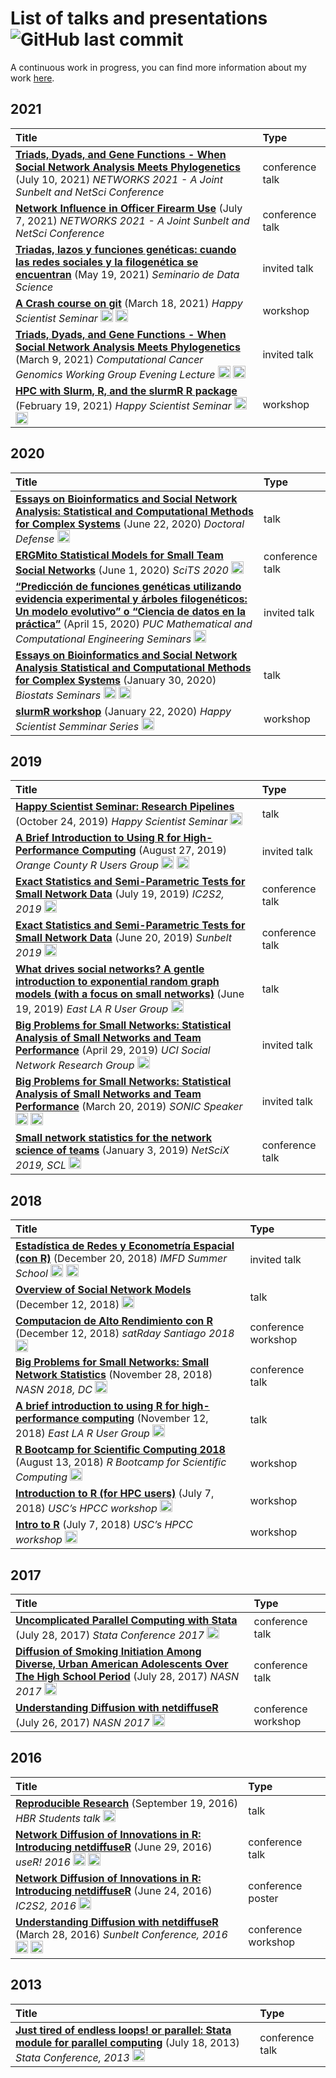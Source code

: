 
# List of talks and presentations ![GitHub last commit](https://img.shields.io/github/last-commit/gvegayon/talks)

A continuous work in progress, you can find more information about my
work [here](https://ggvy.cl).

## 2021

| Title                                                                                                                                                                                                                                                                                                                                                                                                                                                                                                                                                                                                                                                    | Type            |
|:---------------------------------------------------------------------------------------------------------------------------------------------------------------------------------------------------------------------------------------------------------------------------------------------------------------------------------------------------------------------------------------------------------------------------------------------------------------------------------------------------------------------------------------------------------------------------------------------------------------------------------------------------------|:----------------|
| <a href="NA" target="_blank" ><strong>Triads, Dyads, and Gene Functions - When Social Network Analysis Meets Phylogenetics</strong></a> (July 10, 2021) <em>NETWORKS 2021 - A Joint Sunbelt and NetSci Conference</em>                                                                                                                                                                                                                                                                                                                                                                                                                                   | conference talk |
| <a href="NA" target="_blank" ><strong>Network Influence in Officer Firearm Use</strong></a> (July 7, 2021) <em>NETWORKS 2021 - A Joint Sunbelt and NetSci Conference</em>                                                                                                                                                                                                                                                                                                                                                                                                                                                                                | conference talk |
| <a href="https://ggv.cl/slides/uai-ds " target="_blank" ><strong>Triadas, lazos y funciones genéticas: cuando las redes sociales y la filogenética se encuentran</strong></a> (May 19, 2021) <em>Seminario de Data Science</em>                                                                                                                                                                                                                                                                                                                                                                                                                          | invited talk    |
| <a href="https://uscbiostats.github.io/git-crash" target="_blank" ><strong>A Crash course on git</strong></a> (March 18, 2021) <em>Happy Scientist Seminar</em> <a href ="https://youtu.be/6gc8VyZJeNM" target="_blank"><img width="20px" alt="Video camera icon" src="https://upload.wikimedia.org/wikipedia/commons/8/82/Font_Awesome_5_regular_video.svg"></a> <a href="https://github.com/USCbiostats/git-crash" target="_blank"><img width="20px" alt="Octocat icon" src="https://upload.wikimedia.org/wikipedia/commons/9/91/Octicons-mark-github.svg"></a>                                                                                        | workshop        |
| <a href="https://ggv.cl/slides/nygc" target="_blank" ><strong>Triads, Dyads, and Gene Functions - When Social Network Analysis Meets Phylogenetics</strong></a> (March 9, 2021) <em>Computational Cancer Genomics Working Group Evening Lecture</em> <a href ="https://youtu.be/LEHu_ciVb5A" target="_blank"><img width="20px" alt="Video camera icon" src="https://upload.wikimedia.org/wikipedia/commons/8/82/Font_Awesome_5_regular_video.svg"></a> <a href="https://github.com/gvegayon/ny-genome-talk" target="_blank"><img width="20px" alt="Octocat icon" src="https://upload.wikimedia.org/wikipedia/commons/9/91/Octicons-mark-github.svg"></a> | invited talk    |
| <a href="https://uscbiostats.github.io/slurmr-workshop" target="_blank" ><strong>HPC with Slurm, R, and the slurmR R package</strong></a> (February 19, 2021) <em>Happy Scientist Seminar</em> <a href ="https://youtu.be/ChPGJ7ECVGk" target="_blank"><img width="20px" alt="Video camera icon" src="https://upload.wikimedia.org/wikipedia/commons/8/82/Font_Awesome_5_regular_video.svg"></a> <a href="https://github.com/USCbiostats/slurmr-workshop" target="_blank"><img width="20px" alt="Octocat icon" src="https://upload.wikimedia.org/wikipedia/commons/9/91/Octicons-mark-github.svg"></a>                                                   | workshop        |

## 2020

| Title                                                                                                                                                                                                                                                                                                                                                                                                                                                                                                                                                                                                                                                                                               | Type            |
|:----------------------------------------------------------------------------------------------------------------------------------------------------------------------------------------------------------------------------------------------------------------------------------------------------------------------------------------------------------------------------------------------------------------------------------------------------------------------------------------------------------------------------------------------------------------------------------------------------------------------------------------------------------------------------------------------------|:----------------|
| <a href="https://github.com/gvegayon/defense/raw/master/slides-handout.pdf" target="_blank" ><strong>Essays on Bioinformatics and Social Network Analysis: Statistical and Computational Methods for Complex Systems</strong></a> (June 22, 2020) <em>Doctoral Defense</em> <a href="https://github.com/gvegayon/defense" target="_blank"><img width="20px" alt="Octocat icon" src="https://upload.wikimedia.org/wikipedia/commons/9/91/Octicons-mark-github.svg"></a>                                                                                                                                                                                                                              | talk            |
| <a href="https://github.com/gvegayon/talks/raw/master/20200600-scits2020/slides.pdf" target="_blank" ><strong>ERGMito Statistical Models for Small Team Social Networks</strong></a> (June 1, 2020) <em>SciTS 2020</em> <a href ="https://youtu.be/Dg32SnyOO7s" target="_blank"><img width="20px" alt="Video camera icon" src="https://upload.wikimedia.org/wikipedia/commons/8/82/Font_Awesome_5_regular_video.svg"></a>                                                                                                                                                                                                                                                                           | conference talk |
| <a href="https://github.com/gvegayon/charla-puc-abril2020/blob/master/slides.pdf" target="_blank" ><strong>“Predicción de funciones genéticas utilizando evidencia experimental y árboles filogenéticos: Un modelo evolutivo” o “Ciencia de datos en la práctica”</strong></a> (April 15, 2020) <em>PUC Mathematical and Computational Engineering Seminars</em> <a href="https://github.com/gvegayon/charla-puc-abril2020" target="_blank"><img width="20px" alt="Octocat icon" src="https://upload.wikimedia.org/wikipedia/commons/9/91/Octicons-mark-github.svg"></a>                                                                                                                            | invited talk    |
| <a href="https://github.com/gvegayon/biostat-seminar-jan2020/raw/master/slides.pdf" target="_blank" ><strong>Essays on Bioinformatics and Social Network Analysis Statistical and Computational Methods for Complex Systems</strong></a> (January 30, 2020) <em>Biostats Seminars</em> <a href ="https://youtu.be/hWyjRm1U_tc" target="_blank"><img width="20px" alt="Video camera icon" src="https://upload.wikimedia.org/wikipedia/commons/8/82/Font_Awesome_5_regular_video.svg"></a> <a href="https://github.com/gvegayon/biostat-seminar-jan2020" target="_blank"><img width="20px" alt="Octocat icon" src="https://upload.wikimedia.org/wikipedia/commons/9/91/Octicons-mark-github.svg"></a> | talk            |
| <a href="https://uscbiostats.github.io/slurmr-workshop" target="_blank" ><strong>slurmR workshop</strong></a> (January 22, 2020) <em>Happy Scientist Semminar Series</em> <a href="https://github.com/USCbiostats/slurmr-workshop" target="_blank"><img width="20px" alt="Octocat icon" src="https://upload.wikimedia.org/wikipedia/commons/9/91/Octicons-mark-github.svg"></a>                                                                                                                                                                                                                                                                                                                     | workshop        |

## 2019

| Title                                                                                                                                                                                                                                                                                                                                                                                                                                                                                                                                                                                                                                                                              | Type            |
|:-----------------------------------------------------------------------------------------------------------------------------------------------------------------------------------------------------------------------------------------------------------------------------------------------------------------------------------------------------------------------------------------------------------------------------------------------------------------------------------------------------------------------------------------------------------------------------------------------------------------------------------------------------------------------------------|:----------------|
| <a href="https://gvegayon.github.io/research-pipelines" target="_blank" ><strong>Happy Scientist Seminar: Research Pipelines</strong></a> (October 24, 2019) <em>Happy Scientist Seminar</em> <a href="https://github.com/gvegayon/research-pipelines" target="_blank"><img width="20px" alt="Octocat icon" src="https://upload.wikimedia.org/wikipedia/commons/9/91/Octicons-mark-github.svg"></a>                                                                                                                                                                                                                                                                                | talk            |
| <a href="https://gvegayon.github.io/ocrug-hpc-august2019" target="_blank" ><strong>A Brief Introduction to Using R for High-Performance Computing</strong></a> (August 27, 2019) <em>Orange County R Users Group</em> <a href ="https://youtu.be/gLmEBINxbFE" target="_blank"><img width="20px" alt="Video camera icon" src="https://upload.wikimedia.org/wikipedia/commons/8/82/Font_Awesome_5_regular_video.svg"></a> <a href="https://github.com/gvegayon/ocrug-hpc-august2019" target="_blank"><img width="20px" alt="Octocat icon" src="https://upload.wikimedia.org/wikipedia/commons/9/91/Octicons-mark-github.svg"></a>                                                    | invited talk    |
| <a href="https://github.com/gvegayon/ic2s22019/raw/master/index.pdf" target="_blank" ><strong>Exact Statistics and Semi-Parametric Tests for Small Network Data</strong></a> (July 19, 2019) <em>IC2S2, 2019</em> <a href="https://github.com/gvegayon/ic2s22019" target="_blank"><img width="20px" alt="Octocat icon" src="https://upload.wikimedia.org/wikipedia/commons/9/91/Octicons-mark-github.svg"></a>                                                                                                                                                                                                                                                                     | conference talk |
| <a href="https://github.com/gvegayon/sunbelt2019/blob/master/index-handout.pdf" target="_blank" ><strong>Exact Statistics and Semi-Parametric Tests for Small Network Data</strong></a> (June 20, 2019) <em>Sunbelt 2019</em> <a href="https://github.com/gvegayon/sunbelt2019" target="_blank"><img width="20px" alt="Octocat icon" src="https://upload.wikimedia.org/wikipedia/commons/9/91/Octicons-mark-github.svg"></a>                                                                                                                                                                                                                                                       | conference talk |
| <a href="https://github.com/gvegayon/laerug-ergms-june2019/blob/master/slides.pdf" target="_blank" ><strong>What drives social networks? A gentle introduction to exponential random graph models (with a focus on small networks)</strong></a> (June 19, 2019) <em>East LA R User Group</em> <a href="https://github.com/gvegayon/laerug-ergms-june2019" target="_blank"><img width="20px" alt="Octocat icon" src="https://upload.wikimedia.org/wikipedia/commons/9/91/Octicons-mark-github.svg"></a>                                                                                                                                                                             | talk            |
| <a href="https://github.com/gvegayon/nu2019/raw/uci2019/talk/ggvy-uci2019-talk-handout.pdf" target="_blank" ><strong>Big Problems for Small Networks: Statistical Analysis of Small Networks and Team Performance</strong></a> (April 29, 2019) <em>UCI Social Network Research Group</em> <a href="https://github.com/gvegayon/nu2019/tree/uci2019" target="_blank"><img width="20px" alt="Octocat icon" src="https://upload.wikimedia.org/wikipedia/commons/9/91/Octicons-mark-github.svg"></a>                                                                                                                                                                                  | invited talk    |
| <a href="https://github.com/gvegayon/nu2019/raw/nu03-2019/talk/ggvy-nu2019-talk-handout.pdf" target="_blank" ><strong>Big Problems for Small Networks: Statistical Analysis of Small Networks and Team Performance</strong></a> (March 20, 2019) <em>SONIC Speaker</em> <a href ="https://youtu.be/0eTqv5cxTwU" target="_blank"><img width="20px" alt="Video camera icon" src="https://upload.wikimedia.org/wikipedia/commons/8/82/Font_Awesome_5_regular_video.svg"></a> <a href="https://github.com/gvegayon/nu2019/tree/nu03-2019" target="_blank"><img width="20px" alt="Octocat icon" src="https://upload.wikimedia.org/wikipedia/commons/9/91/Octicons-mark-github.svg"></a> | invited talk    |
| <a href="https://github.com/muriteams/nasn2018/raw/netscix2019/index.pdf" target="_blank" ><strong>Small network statistics for the network science of teams</strong></a> (January 3, 2019) <em>NetSciX 2019, SCL</em> <a href="https://github.com/muriteams/nasn2018/tree/netscix2019" target="_blank"><img width="20px" alt="Octocat icon" src="https://upload.wikimedia.org/wikipedia/commons/9/91/Octicons-mark-github.svg"></a>                                                                                                                                                                                                                                               | conference talk |

## 2018

| Title                                                                                                                                                                                                                                                                                                                                                                                                                                                                                                                                                                                                                                                        | Type                |
|:-------------------------------------------------------------------------------------------------------------------------------------------------------------------------------------------------------------------------------------------------------------------------------------------------------------------------------------------------------------------------------------------------------------------------------------------------------------------------------------------------------------------------------------------------------------------------------------------------------------------------------------------------------------|:--------------------|
| <a href="https://github.com/gvegayon/redes-estadisticas2018" target="_blank" ><strong>Estadística de Redes y Econometría Espacial (con R)</strong></a> (December 20, 2018) <em>IMFD Summer School</em> <a href ="https://www.facebook.com/Fundamentosdelosdatos/videos/281299225908470/" target="_blank"><img width="20px" alt="Video camera icon" src="https://upload.wikimedia.org/wikipedia/commons/8/82/Font_Awesome_5_regular_video.svg"></a> <a href="https://github.com/gvegayon/redes-estadisticas2018" target="_blank"><img width="20px" alt="Octocat icon" src="https://upload.wikimedia.org/wikipedia/commons/9/91/Octicons-mark-github.svg"></a> | invited talk        |
| <a href="https://gvegayon.github.io/cais-sep2018" target="_blank" ><strong>Overview of Social Network Models</strong></a> (December 12, 2018) <a href="https://github.com/gvegayon/cais-sep2018" target="_blank"><img width="20px" alt="Octocat icon" src="https://upload.wikimedia.org/wikipedia/commons/9/91/Octicons-mark-github.svg"></a>                                                                                                                                                                                                                                                                                                                | talk                |
| <a href="https://github.com/gvegayon/satRdaySCL2018" target="_blank" ><strong>Computacion de Alto Rendimiento con R</strong></a> (December 12, 2018) <em>satRday Santiago 2018</em> <a href="https://github.com/gvegayon/satRdaySCL2018" target="_blank"><img width="20px" alt="Octocat icon" src="https://upload.wikimedia.org/wikipedia/commons/9/91/Octicons-mark-github.svg"></a>                                                                                                                                                                                                                                                                        | conference workshop |
| <a href="https://github.com/muriteams/nasn2018/blob/nasn2018/index.pdf" target="_blank" ><strong>Big Problems for Small Networks: Small Network Statistics</strong></a> (November 28, 2018) <em>NASN 2018, DC</em> <a href="https://github.com/muriteams/nasn2018/tree/nasn2018" target="_blank"><img width="20px" alt="Octocat icon" src="https://upload.wikimedia.org/wikipedia/commons/9/91/Octicons-mark-github.svg"></a>                                                                                                                                                                                                                                | conference talk     |
| <a href="https://gvegayon.github.io/laerug-hpc-w-r-nov2018/" target="_blank" ><strong>A brief introduction to using R for high-performance computing</strong></a> (November 12, 2018) <em>East LA R User Group</em> <a href="https://github.com/gvegayon/laerug-hpc-w-r-nov2018" target="_blank"><img width="20px" alt="Octocat icon" src="https://upload.wikimedia.org/wikipedia/commons/9/91/Octicons-mark-github.svg"></a>                                                                                                                                                                                                                                | talk                |
| <a href="https://cdn.rawgit.com/USCbiostats/rbootcamp/master/day2/presentation.html" target="_blank" ><strong>R Bootcamp for Scientific Computing 2018</strong></a> (August 13, 2018) <em>R Bootcamp for Scientific Computing</em> <a href="https://github.com/USCbiostats/rbootcamp/tree/fall2018" target="_blank"><img width="20px" alt="Octocat icon" src="https://upload.wikimedia.org/wikipedia/commons/9/91/Octicons-mark-github.svg"></a>                                                                                                                                                                                                             | workshop            |
| <a href="https://uscbiostats.github.io/hpc-with-r/" target="_blank" ><strong>Introduction to R (for HPC users)</strong></a> (July 7, 2018) <em>USC’s HPCC workshop</em> <a href="https://github.com/USCbiostats/hpc-with-r/" target="_blank"><img width="20px" alt="Octocat icon" src="https://upload.wikimedia.org/wikipedia/commons/9/91/Octicons-mark-github.svg"></a>                                                                                                                                                                                                                                                                                    | workshop            |
| <a href="https://gvegayon.github.io/intro2r" target="_blank" ><strong>Intro to R</strong></a> (July 7, 2018) <em>USC’s HPCC workshop</em> <a href="https://github.com/gvegayon/intro2r" target="_blank"><img width="20px" alt="Octocat icon" src="https://upload.wikimedia.org/wikipedia/commons/9/91/Octicons-mark-github.svg"></a>                                                                                                                                                                                                                                                                                                                         | workshop            |

## 2017

| Title                                                                                                                                                                                                                                                                                                                                                                                                                                                                                            | Type                |
|:-------------------------------------------------------------------------------------------------------------------------------------------------------------------------------------------------------------------------------------------------------------------------------------------------------------------------------------------------------------------------------------------------------------------------------------------------------------------------------------------------|:--------------------|
| <a href="https://github.com/gvegayon/parallel/raw/master/talks/20170727_stata_conference/20170727_stata_conference.pdf" target="_blank" ><strong>Uncomplicated Parallel Computing with Stata</strong></a> (July 28, 2017) <em>Stata Conference 2017</em> <a href="https://github.com/gvegayon/parallel/tree/master/talks/20170727_stata_conference" target="_blank"><img width="20px" alt="Octocat icon" src="https://upload.wikimedia.org/wikipedia/commons/9/91/Octicons-mark-github.svg"></a> | conference talk     |
| <a href="https://github.com/gvegayon/talks/raw/master/20170728-nasn2017/sns_nasn2017.pdf" target="_blank" ><strong>Diffusion of Smoking Initiation Among Diverse, Urban American Adolescents Over The High School Period</strong></a> (July 28, 2017) <em>NASN 2017</em> <a href="https://github.com/USCCANA/netdiffuser-nasn2017/" target="_blank"><img width="20px" alt="Octocat icon" src="https://upload.wikimedia.org/wikipedia/commons/9/91/Octicons-mark-github.svg"></a>                 | conference talk     |
| <a href="https://usccana.github.io/netdiffuser-nasn2017/" target="_blank" ><strong>Understanding Diffusion with netdiffuseR</strong></a> (July 26, 2017) <em>NASN 2017</em> <a href="https://github.com/USCCANA/netdiffuser-nasn2017/" target="_blank"><img width="20px" alt="Octocat icon" src="https://upload.wikimedia.org/wikipedia/commons/9/91/Octicons-mark-github.svg"></a>                                                                                                              | conference workshop |

## 2016

| Title                                                                                                                                                                                                                                                                                                                                                                                                                                                                                                                                                                                                                                                                                                                                                             | Type                |
|:------------------------------------------------------------------------------------------------------------------------------------------------------------------------------------------------------------------------------------------------------------------------------------------------------------------------------------------------------------------------------------------------------------------------------------------------------------------------------------------------------------------------------------------------------------------------------------------------------------------------------------------------------------------------------------------------------------------------------------------------------------------|:--------------------|
| <a href="https://gvegayon.github.io/reproducible_research/" target="_blank" ><strong>Reproducible Research</strong></a> (September 19, 2016) <em>HBR Students talk</em> <a href="https://github.com/gvegayon/reproducible_research" target="_blank"><img width="20px" alt="Octocat icon" src="https://upload.wikimedia.org/wikipedia/commons/9/91/Octicons-mark-github.svg"></a>                                                                                                                                                                                                                                                                                                                                                                                  | talk                |
| <a href="https://github.com/gvegayon/netdiffuser-user2016/raw/master/netdiffuseR_useR2016.pdf" target="_blank" ><strong>Network Diffusion of Innovations in R: Introducing netdiffuseR</strong></a> (June 29, 2016) <em>useR! 2016</em> <a href ="https://channel9.msdn.com/Events/useR-international-R-User-conference/useR2016/Network-Diffusion-of-Innovations-in-R-Introducing-netdiffuseR" target="_blank"><img width="20px" alt="Video camera icon" src="https://upload.wikimedia.org/wikipedia/commons/8/82/Font_Awesome_5_regular_video.svg"></a> <a href="https://github.com/gvegayon/netdiffuser-user2016" target="_blank"><img width="20px" alt="Octocat icon" src="https://upload.wikimedia.org/wikipedia/commons/9/91/Octicons-mark-github.svg"></a> | conference talk     |
| <a href="https://github.com/USCCANA/netdiffuser-ic2s22016/raw/master/netdiffuseR_ic2s22016.pdf" target="_blank" ><strong>Network Diffusion of Innovations in R: Introducing netdiffuseR</strong></a> (June 24, 2016) <em>IC2S2, 2016</em> <a href="https://github.com/USCCANA/netdiffuser-ic2s22016/" target="_blank"><img width="20px" alt="Octocat icon" src="https://upload.wikimedia.org/wikipedia/commons/9/91/Octicons-mark-github.svg"></a>                                                                                                                                                                                                                                                                                                                | conference poster   |
| <a href="https://github.com/USCCANA/netdiffuser-sunbelt2016" target="_blank" ><strong>Understanding Diffusion with netdiffuseR</strong></a> (March 28, 2016) <em>Sunbelt Conference, 2016</em> <a href ="https://www.youtube.com/playlist?list=PLT-GgRN1lFI4coHDqkRJm3flDw9e1gg2P" target="_blank"><img width="20px" alt="Video camera icon" src="https://upload.wikimedia.org/wikipedia/commons/8/82/Font_Awesome_5_regular_video.svg"></a> <a href="https://github.com/USCCANA/netdiffuser-sunbelt2016" target="_blank"><img width="20px" alt="Octocat icon" src="https://upload.wikimedia.org/wikipedia/commons/9/91/Octicons-mark-github.svg"></a>                                                                                                            | conference workshop |

## 2013

| Title                                                                                                                                                                                                                                                                                                                                                                                                                                                              | Type            |
|:-------------------------------------------------------------------------------------------------------------------------------------------------------------------------------------------------------------------------------------------------------------------------------------------------------------------------------------------------------------------------------------------------------------------------------------------------------------------|:----------------|
| <a href="https://github.com/gvegayon/talks/raw/master/20130718-parallel-stataconf/vega.pdf" target="_blank" ><strong>Just tired of endless loops! or parallel: Stata module for parallel computing</strong></a> (July 18, 2013) <em>Stata Conference, 2013</em> <a href="https://ideas.repec.org/p/boc/norl13/4.html" target="_blank"><img width="20px" alt="Octocat icon" src="https://upload.wikimedia.org/wikipedia/commons/9/91/Octicons-mark-github.svg"></a> | conference talk |

